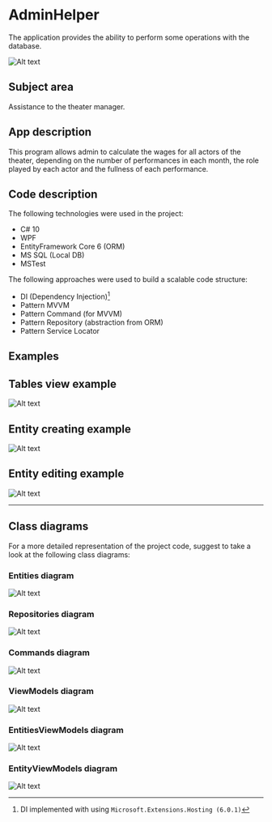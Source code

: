# AdminHelper

The application provides the ability to perform some operations with the database.

![Alt text](AdminHelper_MainWindow.png "Start screen")

## Subject area
Assistance to the theater manager.

## App description
This program allows admin to calculate the wages for all actors of the theater, depending on the number of performances in each month, the role played by each actor and the fullness of each performance.

## Code description
The following technologies were used in the project:
- C# 10
- WPF
- EntityFramework Core 6 (ORM)
- MS SQL (Local DB)
- MSTest

The following approaches were used to build a scalable code structure:
- DI (Dependency Injection)[^1]
- Pattern MVVM
- Pattern Command (for MVVM)
- Pattern Repository (abstraction from ORM)
- Pattern Service Locator

## Examples

## Tables view example
![Alt text](AdminHelper_SpectaclesExample.png "Spectacles")

## Entity creating example
![Alt text](AdminHelper_CreateActorExample.png "Actor creating")

## Entity editing example
![Alt text](AdminHelper_RoleEditExample.png "Role editing")

---

## Class diagrams

For a more detailed representation of the project code, suggest to take a look at the following class diagrams:

### Entities diagram 

![Alt text](Diagrams/Entities.png)

### Repositories diagram 

![Alt text](Diagrams/Repositories.png)

### Commands diagram 

![Alt text](Diagrams/Commands.png)

### ViewModels diagram 

![Alt text](Diagrams/ViewModels.png)

### EntitiesViewModels diagram 

![Alt text](Diagrams/EntitesViewModels.png)

### EntityViewModels diagram 

![Alt text](Diagrams/EntityViewModels.png)

[^1]: DI implemented with using ```Microsoft.Extensions.Hosting (6.0.1)```
